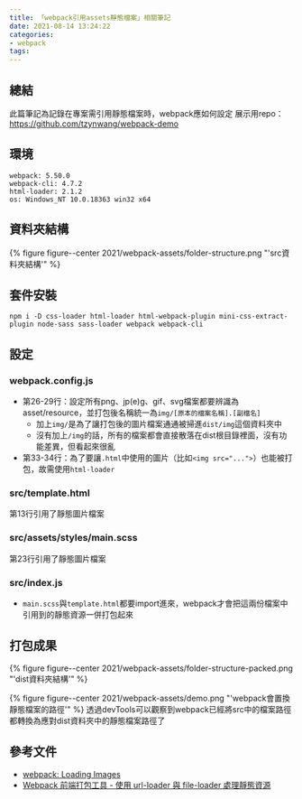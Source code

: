 ```yaml
---
title: 「webpack引用assets靜態檔案」相關筆記
date: 2021-08-14 13:24:22
categories:
- webpack
tags:
---
```


## 總結
此篇筆記為記錄在專案需引用靜態檔案時，webpack應如何設定
展示用repo：https://github.com/tzynwang/webpack-demo


## 環境
```
webpack: 5.50.0
webpack-cli: 4.7.2
html-loader: 2.1.2
os: Windows_NT 10.0.18363 win32 x64
```

## 資料夾結構
{% figure figure--center 2021/webpack-assets/folder-structure.png "'src資料夾結構'" %}


## 套件安裝
`npm i -D css-loader html-loader html-webpack-plugin mini-css-extract-plugin node-sass sass-loader webpack webpack-cli`


## 設定
### webpack.config.js
<script src="https://gist.github.com/tzynwang/31e5e4e84c47de9c014025fb764dcb35.js"></script>

- 第26-29行：設定所有png、jp(e)g、gif、svg檔案都要辨識為asset/resource，並打包後名稱統一為`img/[原本的檔案名稱].[副檔名]`
  - 加上`img/`是為了讓打包後的圖片檔案通通被掃進`dist/img`這個資料夾中
  - 沒有加上`/img`的話，所有的檔案都會直接散落在dist根目錄裡面，沒有功能差異，但看起來很亂
- 第33-34行：為了要讓`.html`中使用的圖片（比如`<img src="...">`）也能被打包，故需使用`html-loader`

### src/template.html
<script src="https://gist.github.com/tzynwang/c60103fb640648950925d14592c2a52b.js"></script>

第13行引用了靜態圖片檔案

### src/assets/styles/main.scss
<script src="https://gist.github.com/tzynwang/7fd0b11b799b6a2da4ae63dfee48d044.js"></script>

第23行引用了靜態圖片檔案

### src/index.js
<script src="https://gist.github.com/tzynwang/26e8c23c42febcafa3d204d08a582c8a.js"></script>

- `main.scss`與`template.html`都要import進來，webpack才會把這兩份檔案中引用到的靜態資源一併打包起來


## 打包成果
{% figure figure--center 2021/webpack-assets/folder-structure-packed.png "'dist資料夾結構'" %}

{% figure figure--center 2021/webpack-assets/demo.png "'webpack會置換靜態檔案的路徑'" %}
透過devTools可以觀察到webpack已經將src中的檔案路徑都轉換為應對dist資料夾中的靜態檔案路徑了


## 參考文件
- [webpack: Loading Images](https://webpack.js.org/guides/asset-management/#loading-images)
- [Webpack 前端打包工具 - 使用 url-loader 與 file-loader 處理靜態資源](https://awdr74100.github.io/2020-03-09-webpack-urlloader-fileloader/)